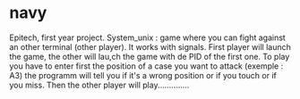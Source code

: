 # navy
Epitech, first year project. System_unix : game where you can fight against an other terminal (other player). It works with signals. First player will launch the game, the other will lau,ch the game with de PID of the first one. To play you have to enter first the position of a case you want to attack (exemple : A3) the programm will tell you if it's a wrong position or if you touch or if you miss. Then the other player will play..............
